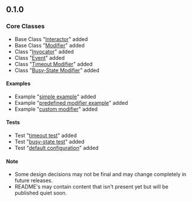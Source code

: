 ## 0.1.0

### Core Classes
- Base Class "[Interactor](lib/src/interactor.dart)" added
- Base Class "[Modifier](lib/src/modifier.dart)" added
- Class "[Invocator](lib/src/invocator.dart)" added
- Class "[Event](lib/src/event.dart)" added
- Class "[Timeout Modifier](lib/src/timeout_modifier.dart)" added
- Class "[Busy-State Modifier](lib/src/busy_state_modifier.dart)" added

#### Examples
- Example "[simple example](example/simple_example.dart)" added
- Example "[predefined modifier example](example/predefined_modifier_example.dart)" added
- Example "[custom modifier](example/custom_modifier_example.dart)" added

#### Tests
- Test "[timeout test](test/timeout_test.dart)" added
- Test "[busy-state test](test/busy_state_test.dart)" added
- Test "[default configuration](test/default_configuration_test.dart)" added

#### Note
* Some design decisions may not be final and may change completely in future releases.
* README's may contain content that isn't present yet but will be published quiet soon.